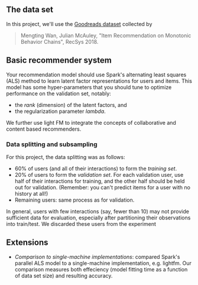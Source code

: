 
## The data set

In this project, we'll use the [Goodreads dataset](https://sites.google.com/eng.ucsd.edu/ucsdbookgraph/home) collected by 
> Mengting Wan, Julian McAuley, "Item Recommendation on Monotonic Behavior Chains", RecSys 2018.


## Basic recommender system

Your recommendation model should use Spark's alternating least squares (ALS) method to learn latent factor representations for users and items.
This model has some hyper-parameters that you should tune to optimize performance on the validation set, notably: 

  - the *rank* (dimension) of the latent factors, and
  - the regularization parameter *lambda*.
  
 We further use light FM to integrate the concepts of collaborative and content based recommenders.

### Data splitting and subsampling

For this project, the data splitting was as follows:
  -  60% of users (and all of their interactions) to form the *training set*.
  -  20% of users to form the *validation set*.  For each validation user, use half of their interactions for training, and the other half should be held out for validation.  (Remember: you can't predict items for a user with no history at all!)
  - Remaining users: same process as for validation.

In general, users with few interactions (say, fewer than 10) may not provide sufficient data for evaluation, especially after partitioning their observations into train/test.
We discarded these users from the experiment

## Extensions
   - *Comparison to single-machine implementations*: compared Spark's parallel ALS model to a single-machine implementation, e.g. lightfm. Our comparison measures both effeciency (model fitting time as a function of data set size) and resulting accuracy.
